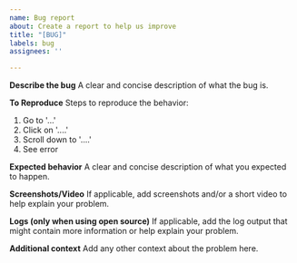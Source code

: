 ```yaml
---
name: Bug report
about: Create a report to help us improve
title: "[BUG]"
labels: bug
assignees: ''

---
```


**Describe the bug**
A clear and concise description of what the bug is.

**To Reproduce**
Steps to reproduce the behavior:
1. Go to '...'
2. Click on '....'
3. Scroll down to '....'
4. See error

**Expected behavior**
A clear and concise description of what you expected to happen.

**Screenshots/Video**
If applicable, add screenshots and/or a short video to help explain your problem.

**Logs (only when using open source)**
If applicable, add the log output that might contain more information or help explain your problem.

**Additional context**
Add any other context about the problem here.
